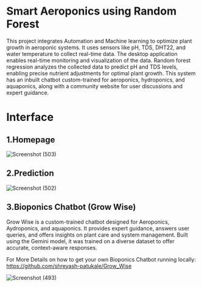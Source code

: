 # Smart Aeroponics using Random Forest
This project integrates Automation and Machine learning to optimize plant growth in aeroponic systems. It uses sensors like pH, TDS, DHT22, and water temperature to collect real-time data. The desktop application enables real-time monitoring and visualization of the data. Random forest regression analyzes the collected data to predict pH and TDS levels, enabling precise nutrient adjustments for optimal plant growth.  This system has an inbuilt chatbot custom-trained for aeroponics, hydroponics, and aquaponics, along with a community website for user discussions and expert guidance.

# Interface
## 1.Homepage
![Screenshot (503)](https://github.com/user-attachments/assets/13494c9b-d204-48df-b765-7cf1de593242)

## 2.Prediction
![Screenshot (502)](https://github.com/user-attachments/assets/f78f05d8-35fd-4f42-bd84-226c26d08c3b)

## 3.Bioponics Chatbot (Grow Wise)
Grow Wise is a custom-trained chatbot designed for Aeroponics, Aydroponics, and aquaponics. It provides expert guidance, answers user queries, and offers insights on plant care and system management. Built using the Gemini model, it was trained on a diverse dataset to offer accurate, context-aware responses.

For More Details on how to get your own Bioponics Chatbot running locally: https://github.com/shreyash-patukale/Grow_Wise

![Screenshot (493)](https://github.com/user-attachments/assets/861ff224-2254-4b3f-aaf4-fa9cee9e4327)
